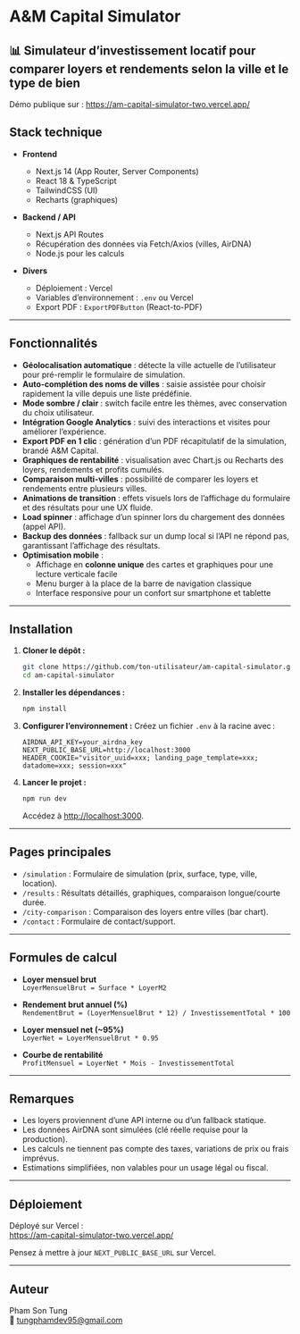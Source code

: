 # A&M Capital Simulator

📊 **Simulateur d’investissement locatif** pour comparer loyers et rendements selon la ville et le type de bien
---

Démo publique sur : <https://am-capital-simulator-two.vercel.app/>

## Stack technique

- **Frontend**
  - Next.js 14 (App Router, Server Components)
  - React 18 & TypeScript
  - TailwindCSS (UI)
  - Recharts (graphiques)

- **Backend / API**
  - Next.js API Routes
  - Récupération des données via Fetch/Axios (villes, AirDNA)
  - Node.js pour les calculs

- **Divers**
  - Déploiement : Vercel
  - Variables d’environnement : `.env` ou Vercel
  - Export PDF : `ExportPDFButton` (React-to-PDF)

---

## Fonctionnalités

- **Géolocalisation automatique** : détecte la ville actuelle de l’utilisateur pour pré-remplir le formulaire de simulation.  
- **Auto-complétion des noms de villes** : saisie assistée pour choisir rapidement la ville depuis une liste prédéfinie.  
- **Mode sombre / clair** : switch facile entre les thèmes, avec conservation du choix utilisateur.  
- **Intégration Google Analytics** : suivi des interactions et visites pour améliorer l’expérience.  
- **Export PDF en 1 clic** : génération d’un PDF récapitulatif de la simulation, brandé A&M Capital.  
- **Graphiques de rentabilité** : visualisation avec Chart.js ou Recharts des loyers, rendements et profits cumulés.  
- **Comparaison multi-villes** : possibilité de comparer les loyers et rendements entre plusieurs villes.  
- **Animations de transition** : effets visuels lors de l’affichage du formulaire et des résultats pour une UX fluide.  
- **Load spinner** : affichage d’un spinner lors du chargement des données (appel API).  
- **Backup des données** : fallback sur un dump local si l’API ne répond pas, garantissant l’affichage des résultats.  
- **Optimisation mobile** :  
  - Affichage en **colonne unique** des cartes et graphiques pour une lecture verticale facile  
  - Menu burger à la place de la barre de navigation classique  
  - Interface responsive pour un confort sur smartphone et tablette

---

## Installation

1. **Cloner le dépôt :**

   ```bash
   git clone https://github.com/ton-utilisateur/am-capital-simulator.git
   cd am-capital-simulator
   ```

2. **Installer les dépendances :**

   ```bash
   npm install
   ```

3. **Configurer l’environnement :**
   Créez un fichier `.env` à la racine avec :

   ```env
   AIRDNA_API_KEY=your_airdna_key
   NEXT_PUBLIC_BASE_URL=http://localhost:3000
   HEADER_COOKIE="visitor_uuid=xxx; landing_page_template=xxx; datadome=xxx; session=xxx"
   ```

4. **Lancer le projet :**

   ```bash
   npm run dev
   ```

   Accédez à [http://localhost:3000](http://localhost:3000).

---

## Pages principales

- `/simulation` : Formulaire de simulation (prix, surface, type, ville, location).
- `/results` : Résultats détaillés, graphiques, comparaison longue/courte durée.
- `/city-comparison` : Comparaison des loyers entre villes (bar chart).
- `/contact` : Formulaire de contact/support.

---

## Formules de calcul

- **Loyer mensuel brut**  
  `LoyerMensuelBrut = Surface * LoyerM2`

- **Rendement brut annuel (%)**  
  `RendementBrut = (LoyerMensuelBrut * 12) / InvestissementTotal * 100`

- **Loyer mensuel net (~95%)**  
  `LoyerNet = LoyerMensuelBrut * 0.95`

- **Courbe de rentabilité**  
  `ProfitMensuel = LoyerNet * Mois - InvestissementTotal`

---

## Remarques

- Les loyers proviennent d’une API interne ou d’un fallback statique.
- Les données AirDNA sont simulées (clé réelle requise pour la production).
- Les calculs ne tiennent pas compte des taxes, variations de prix ou frais imprévus.
- Estimations simplifiées, non valables pour un usage légal ou fiscal.

---

## Déploiement

Déployé sur Vercel :  
<https://am-capital-simulator-two.vercel.app/>

Pensez à mettre à jour `NEXT_PUBLIC_BASE_URL` sur Vercel.

---

## Auteur

Pham Son Tung  
📧 <tungphamdev95@gmail.com>
